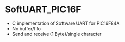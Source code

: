 # SoftUART_PIC16F
- C implementation of Software UART for PIC16F84A
- No buffer/fifo 
- Send and receive (1 Byte)/single character 
